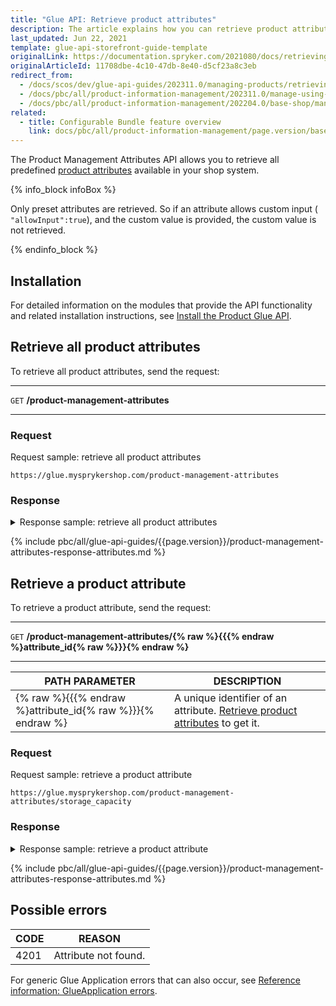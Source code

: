 ```yaml
---
title: "Glue API: Retrieve product attributes"
description: The article explains how you can retrieve product attributes via the API
last_updated: Jun 22, 2021
template: glue-api-storefront-guide-template
originalLink: https://documentation.spryker.com/2021080/docs/retrieving-product-attributes
originalArticleId: 11708dbe-4c10-47db-8e40-d5cf23a8c3eb
redirect_from:
  - /docs/scos/dev/glue-api-guides/202311.0/managing-products/retrieving-product-attributes.html
  - /docs/pbc/all/product-information-management/202311.0/manage-using-glue-api/glue-api-retrieve-product-attributes.html
  - /docs/pbc/all/product-information-management/202204.0/base-shop/manage-using-glue-api/glue-api-retrieve-product-attributes.html
related:
  - title: Configurable Bundle feature overview
    link: docs/pbc/all/product-information-management/page.version/base-shop/feature-overviews/product-feature-overview/product-attributes-overview.html
---
```


The Product Management Attributes API allows you to retrieve all predefined [product attributes](/docs/pbc/all/product-information-management/{{page.version}}/base-shop/feature-overviews/product-feature-overview/product-feature-overview.html) available in your shop system.

{% info_block infoBox %}

Only preset attributes are retrieved. So if an attribute allows custom input ( `"allowInput":true`), and the custom value is provided, the custom value is not retrieved.

{% endinfo_block %}

## Installation

For detailed information on the modules that provide the API functionality and related installation instructions, see [Install the Product Glue API](/docs/pbc/all/product-information-management/{{page.version}}/base-shop/install-and-upgrade/install-glue-api/install-the-product-glue-api.html).

<a name="{all-attributes}"></a>

## Retrieve all product attributes

To retrieve all product attributes, send the request:
***
`GET` **/product-management-attributes**
***

### Request

Request sample: retrieve all product attributes

`https://glue.mysprykershop.com/product-management-attributes`

### Response

<details>
<summary markdown='span'>Response sample: retrieve all product attributes</summary>

```json
{
    "data": [
        {
            "type": "product-management-attributes",
            "id": "storage_capacity",
            "attributes": {
                "key": "storage_capacity",
                "inputType": "text",
                "allowInput": false,
                "isSuper": true,
                "localizedKeys": [
                    {
                        "localeName": "en_US",
                        "translation": "Storage Capacity"
                    },
                    {
                        "localeName": "de_DE",
                        "translation": "Speichergröße"
                    }
                ],
                "values": [
                    {
                        "value": "128 GB",
                        "localizedValues": []
                    },
                    {
                        "value": "64 GB",
                        "localizedValues": []
                    },
                    {
                        "value": "32 GB",
                        "localizedValues": []
                    },
                    {
                        "value": "16 GB",
                        "localizedValues": []
                    }
                ]
            },
            "links": {
                "self": "https://glue.mysprykershop.com/product-management-attributes/storage_capacity"
            }
        },
        {
            "type": "product-management-attributes",
            "id": "white_balance",
            "attributes": {
                "key": "white_balance",
                "inputType": "text",
                "allowInput": false,
                "isSuper": false,
                "localizedKeys": [
                    {
                        "localeName": "en_US",
                        "translation": "White balance"
                    },
                    {
                        "localeName": "de_DE",
                        "translation": "Weißabgleich"
                    }
                ],
                "values": [
                    {
                        "value": "manual",
                        "localizedValues": [
                            {
                                "localeName": "en_US",
                                "translation": "Manual"
                            },
                            {
                                "localeName": "de_DE",
                                "translation": "Manuell"
                            }
                        ]
                    },
                    {
                        "value": "auto",
                        "localizedValues": [
                            {
                                "localeName": "en_US",
                                "translation": "Auto"
                            },
                            {
                                "localeName": "de_DE",
                                "translation": "Auto"
                            }
                        ]
                    }
                ]
            },
            "links": {
                "self": "https://glue.mysprykershop.com/product-management-attributes/white_balance"
            }
        }
    ],
    "links": {
        "self": "glue.mysprykershop.com/product-management-attributes"
    }
}
```
</details>


{% include pbc/all/glue-api-guides/{{page.version}}/product-management-attributes-response-attributes.md %} <!-- To edit, see /_includes/pbc/all/glue-api-guides/{{page.version}}/product-management-attributes-response-attributes.md -->


## Retrieve a product attribute

To retrieve a product attribute, send the request:

***
`GET` **/product-management-attributes/{% raw %}{{{% endraw %}attribute_id{% raw %}}}{% endraw %}**
***

| PATH PARAMETER | 	DESCRIPTION |
| --- | --- |
| {% raw %}{{{% endraw %}attribute_id{% raw %}}}{% endraw %} | A unique identifier of an attribute. [Retrieve product attributes](#retrieve-all-product-attributes) to get it. |

### Request

Request sample: retrieve a product attribute

`https://glue.mysprykershop.com/product-management-attributes/storage_capacity`

### Response

<details>
<summary markdown='span'>Response sample: retrieve a product attribute</summary>

```json
{
    "data": {
        "type": "product-management-attributes",
        "id": "storage_capacity",
        "attributes": {
            "key": "storage_capacity",
            "inputType": "text",
            "allowInput": false,
            "isSuper": true,
            "localizedKeys": [
                {
                    "localeName": "en_US",
                    "translation": "Storage Capacity"
                },
                {
                    "localeName": "de_DE",
                    "translation": "Speichergröße"
                }
            ],
            "values": [
                {
                    "value": "32 GB",
                    "localizedValues": []
                },
                {
                    "value": "128 GB",
                    "localizedValues": []
                },
                {
                    "value": "16 GB",
                    "localizedValues": []
                },
                {
                    "value": "64 GB",
                    "localizedValues": []
                }
            ]
        },
        "links": {
            "self": "https://glue.mysprykershop.com/product-management-attributes/storage_capacity"
        }
    }
}
```
</details>

{% include pbc/all/glue-api-guides/{{page.version}}/product-management-attributes-response-attributes.md %} <!-- To edit, see /_includes/pbc/all/glue-api-guides/{{page.version}}/product-management-attributes-response-attributes.md -->

## Possible errors

| CODE | REASON |
| --- | --- |
| 4201 | Attribute not found. |

For generic Glue Application errors that can also occur, see [Reference information: GlueApplication errors](/docs/dg/dev/glue-api/{{page.version}}/old-glue-infrastructure/reference-information-glueapplication-errors.html).

